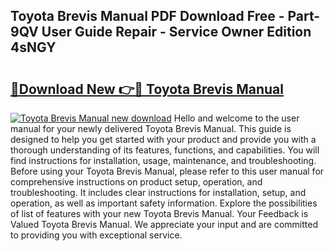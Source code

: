 ## Toyota Brevis Manual PDF Download Free - Part-9QV User Guide Repair - Service Owner Edition 4sNGY

# <h2><a href="http://bc47521.oget.top/?id=Toyota+Brevis+Manual">🔗Download New 👉🔴 Toyota Brevis Manual</a></h2>

[![Toyota Brevis Manual new download](https://i.imgur.com/5g1atiW.png)](http://bc47521.oget.top/?id=Toyota+Brevis+Manual)
Hello and welcome to the user manual for your newly delivered Toyota Brevis Manual. This guide is designed to help you get started with your product and provide you with a thorough understanding of its features, functions, and capabilities. You will find instructions for installation, usage, maintenance, and troubleshooting. Before using your Toyota Brevis Manual, please refer to this user manual for comprehensive instructions on product setup, operation, and troubleshooting. It includes clear instructions for installation, setup, and operation, as well as important safety information. Explore the possibilities of list of features with your new Toyota Brevis Manual. Your Feedback is Valued Toyota Brevis Manual. We appreciate your input and are committed to providing you with exceptional service.
